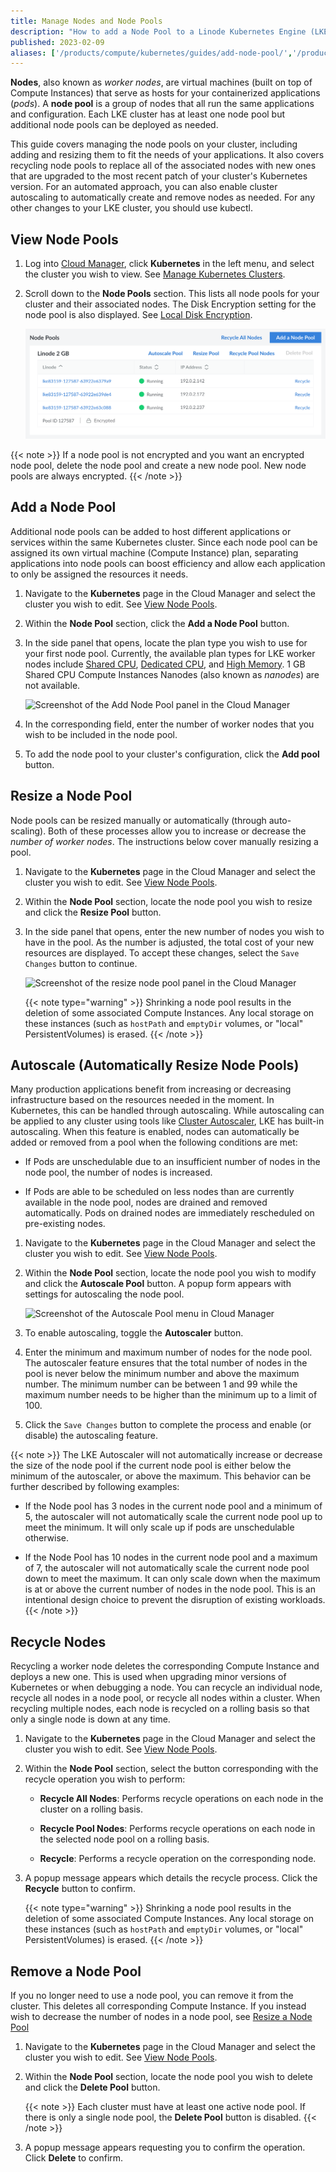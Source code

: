 ```yaml
---
title: Manage Nodes and Node Pools
description: "How to add a Node Pool to a Linode Kubernetes Engine (LKE) cluster."
published: 2023-02-09
aliases: ['/products/compute/kubernetes/guides/add-node-pool/','/products/compute/kubernetes/guides/edit-remove-node-pools/','/products/compute/kubernetes/guides/enable-cluster-autoscaling/']
---
```


**Nodes**, also known as *worker nodes*, are virtual machines (built on top of Compute Instances) that serve as hosts for your containerized applications (*pods*). A **node pool** is a group of nodes that all run the same applications and configuration. Each LKE cluster has at least one node pool but additional node pools can be deployed as needed.

This guide covers managing the node pools on your cluster, including adding and resizing them to fit the needs of your applications. It also covers recycling node pools to replace all of the associated nodes with new ones that are upgraded to the most recent patch of your cluster's Kubernetes version. For an automated approach, you can also enable cluster autoscaling to automatically create and remove nodes as needed. For any other changes to your LKE cluster, you should use kubectl.

## View Node Pools

1. Log into [Cloud Manager](http://cloud.linode.com), click **Kubernetes** in the left menu, and select the cluster you wish to view. See [Manage Kubernetes Clusters](/docs/products/compute/kubernetes/guides/manage-clusters/).

1. Scroll down to the **Node Pools** section. This lists all node pools for your cluster and their associated nodes. The Disk Encryption setting for the node pool is also displayed. See [Local Disk Encryption](/docs/products/compute/compute-instances/guides/local-disk-encryption/).

    ![Screenshot of the Node Pools section of a cluster in the Cloud Manager](view-node-pools.png)

{{< note >}}
If a node pool is not encrypted and you want an encrypted node pool, delete the node pool and create a new node pool. New node pools are always encrypted.
{{< /note >}}

## Add a Node Pool

Additional node pools can be added to host different applications or services within the same Kubernetes cluster. Since each node pool can be assigned its own virtual machine (Compute Instance) plan, separating applications into node pools can boost efficiency and allow each application to only be assigned the resources it needs.

1. Navigate to the **Kubernetes** page in the Cloud Manager and select the cluster you wish to edit. See [View Node Pools](#view-node-pools).

1. Within the **Node Pool** section, click the **Add a Node Pool** button.

1. In the side panel that opens, locate the plan type you wish to use for your first node pool. Currently, the available plan types for LKE worker nodes include [Shared CPU](/docs/products/compute/compute-instances/plans/choosing-a-plan/#shared-cpu-instances), [Dedicated CPU](/docs/products/compute/compute-instances/plans/choosing-a-plan/#dedicated-cpu-instances), and [High Memory](/docs/products/compute/compute-instances/plans/choosing-a-plan/#high-memory-instances). 1 GB Shared CPU Compute Instances Nanodes (also known as *nanodes*) are not available.

    ![Screenshot of the Add Node Pool panel in the Cloud Manager](add-node-pool.png)

1. In the corresponding field, enter the number of worker nodes that you wish to be included in the node pool.

1. To add the node pool to your cluster's configuration, click the **Add pool** button.

## Resize a Node Pool

Node pools can be resized manually or automatically (through auto-scaling). Both of these processes allow you to increase or decrease the *number of worker nodes*. The instructions below cover manually resizing a pool.

1. Navigate to the **Kubernetes** page in the Cloud Manager and select the cluster you wish to edit. See [View Node Pools](#view-node-pools).

1. Within the **Node Pool** section, locate the node pool you wish to resize and click the **Resize Pool** button.

1. In the side panel that opens, enter the new number of nodes you wish to have in the pool. As the number is adjusted, the total cost of your new resources are displayed. To accept these changes, select the `Save Changes` button to continue.

    ![Screenshot of the resize node pool panel in the Cloud Manager](resize-node-pool.png)

    {{< note type="warning" >}}
    Shrinking a node pool results in the deletion of some associated Compute Instances. Any local storage on these instances (such as `hostPath` and `emptyDir` volumes, or "local" PersistentVolumes) is erased.
    {{< /note >}}

## Autoscale (Automatically Resize Node Pools)

Many production applications benefit from increasing or decreasing infrastructure based on the resources needed in the moment. In Kubernetes, this can be handled through autoscaling. While autoscaling can be applied to any cluster using tools like [Cluster Autoscaler](https://github.com/kubernetes/autoscaler/tree/master/cluster-autoscaler), LKE has built-in autoscaling. When this feature is enabled, nodes can automatically be added or removed from a pool when the following conditions are met:

- If Pods are unschedulable due to an insufficient number of nodes in the node pool, the number of nodes is increased.

- If Pods are able to be scheduled on less nodes than are currently available in the node pool, nodes are drained and removed automatically. Pods on drained nodes are immediately rescheduled on pre-existing nodes.

1. Navigate to the **Kubernetes** page in the Cloud Manager and select the cluster you wish to edit. See [View Node Pools](#view-node-pools).

1. Within the **Node Pool** section, locate the node pool you wish to modify and click the **Autoscale Pool** button. A popup form appears with settings for autoscaling the node pool.

    ![Screenshot of the Autoscale Pool menu in Cloud Manager](autoscale-node-pool.png)

1. To enable autoscaling, toggle the **Autoscaler** button.

1. Enter the minimum and maximum number of nodes for the node pool. The autoscaler feature ensures that the total number of nodes in the pool is never below the minimum number and above the maximum number. The minimum number can be between 1 and 99 while the maximum number needs to be higher than the minimum up to a limit of 100.

1. Click the `Save Changes` button to complete the process and enable (or disable) the autoscaling feature.

{{< note >}}
The LKE Autoscaler will not automatically increase or decrease the size of the node pool if the current node pool is either below the minimum of the autoscaler, or above the maximum. This behavior can be further described by following examples:

- If the Node pool has 3 nodes in the current node pool and a minimum of 5, the autoscaler will not automatically scale the current node pool up to meet the minimum. It will only scale up if pods are unschedulable otherwise.

- If the Node Pool has 10 nodes in the current node pool and a maximum of 7, the autoscaler will not automatically scale the current node pool down to meet the maximum. It can only scale down when the maximum is at or above the current number of nodes in the node pool. This is an intentional design choice to prevent the disruption of existing workloads.
{{< /note >}}

## Recycle Nodes

Recycling a worker node deletes the corresponding Compute Instance and deploys a new one. This is used when upgrading minor versions of Kubernetes or when debugging a node. You can recycle an individual node, recycle all nodes in a node pool, or recycle all nodes within a cluster. When recycling multiple nodes, each node is recycled on a rolling basis so that only a single node is down at any time.

1. Navigate to the **Kubernetes** page in the Cloud Manager and select the cluster you wish to edit. See [View Node Pools](#view-node-pools).

1. Within the **Node Pool** section, select the button corresponding with the recycle operation you wish to perform:

    - **Recycle All Nodes**: Performs recycle operations on each node in the cluster on a rolling basis.

    - **Recycle Pool Nodes**: Performs recycle operations on each node in the selected node pool on a rolling basis.

    - **Recycle**: Performs a recycle operation on the corresponding node.

1. A popup message appears which details the recycle process. Click the **Recycle** button to confirm.

    {{< note type="warning" >}}
    Shrinking a node pool results in the deletion of some associated Compute Instances. Any local storage on these instances (such as `hostPath` and `emptyDir` volumes, or "local" PersistentVolumes) is erased.
    {{< /note >}}

## Remove a Node Pool

If you no longer need to use a node pool, you can remove it from the cluster. This deletes all corresponding Compute Instance. If you instead wish to decrease the number of nodes in a node pool, see [Resize a Node Pool](#resize-a-node-pool)

1. Navigate to the **Kubernetes** page in the Cloud Manager and select the cluster you wish to edit. See [View Node Pools](#view-node-pools).

1. Within the **Node Pool** section, locate the node pool you wish to delete and click the **Delete Pool** button.

    {{< note >}}
    Each cluster must have at least one active node pool. If there is only a single node pool, the **Delete Pool** button is disabled.
    {{< /note >}}

1. A popup message appears requesting you to confirm the operation. Click **Delete** to confirm.